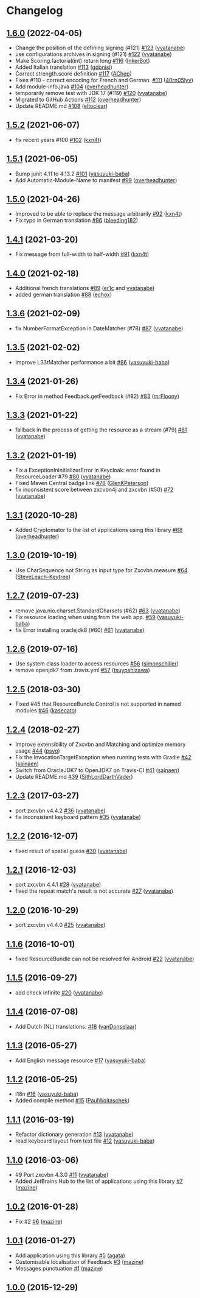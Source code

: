# Changelog

## [1.6.0](https://github.com/nulab/zxcvbn4j/compare/1.5.2...1.6.0) (2022-04-05)

* Change the position of the defining signing (#121) [#123](https://github.com/nulab/zxcvbn4j/pull/123) ([vvatanabe](https://github.com/vvatanabe))
* use configurations.archives in signing (#121) [#122](https://github.com/nulab/zxcvbn4j/pull/122) ([vvatanabe](https://github.com/vvatanabe))
* Make Scoring.factorial(int) return long [#116](https://github.com/nulab/zxcvbn4j/pull/116) ([InkerBot](https://github.com/InkerBot))
* Added Italian translation [#113](https://github.com/nulab/zxcvbn4j/pull/113) ([gdonisi](https://github.com/gdonisi))
* Correct strength.score definition [#117](https://github.com/nulab/zxcvbn4j/pull/117) ([AChep](https://github.com/AChep))
* Fixes #110 - correct encoding for French and German. [#111](https://github.com/nulab/zxcvbn4j/pull/111) ([40rn05lyv](https://github.com/40rn05lyv))
* Add module-info.java [#104](https://github.com/nulab/zxcvbn4j/pull/104) ([overheadhunter](https://github.com/overheadhunter))
* temporarily remove test with JDK 17 (#119) [#120](https://github.com/nulab/zxcvbn4j/pull/120) ([vvatanabe](https://github.com/vvatanabe))
* Migrated to GitHub Actions [#112](https://github.com/nulab/zxcvbn4j/pull/112) ([overheadhunter](https://github.com/overheadhunter))
* Update README.md [#108](https://github.com/nulab/zxcvbn4j/pull/108) ([eltociear](https://github.com/eltociear))

## [1.5.2](https://github.com/nulab/zxcvbn4j/compare/1.5.1...1.5.2) (2021-06-07)

* fix recent years #100 [#102](https://github.com/nulab/zxcvbn4j/pull/102) ([kxn4t](https://github.com/kxn4t))

## [1.5.1](https://github.com/nulab/zxcvbn4j/compare/1.5.0...1.5.1) (2021-06-05)

* Bump junit 4.11 to 4.13.2 [#101](https://github.com/nulab/zxcvbn4j/pull/101) ([yasuyuki-baba](https://github.com/yasuyuki-baba))
* Add Automatic-Module-Name to manifest [#99](https://github.com/nulab/zxcvbn4j/pull/99) ([overheadhunter](https://github.com/overheadhunter))

## [1.5.0](https://github.com/nulab/zxcvbn4j/compare/1.4.1...1.5.0) (2021-04-26)

* Improved to be able to replace the message arbitrarily [#92](https://github.com/nulab/zxcvbn4j/pull/92) ([kxn4t](https://github.com/kxn4t))
* Fix typo in German translation [#96](https://github.com/nulab/zxcvbn4j/pull/96) ([bleeding182](https://github.com/bleeding182))

## [1.4.1](https://github.com/nulab/zxcvbn4j/compare/1.4.0...1.4.1) (2021-03-20)

* Fix message from full-width to half-width [#91](https://github.com/nulab/zxcvbn4j/pull/91) ([kxn4t](https://github.com/kxn4t))

## [1.4.0](https://github.com/nulab/zxcvbn4j/compare/1.3.6...1.4.0) (2021-02-18)

* Additional french translations [#89](https://github.com/nulab/zxcvbn4j/pull/89) ([er1c](https://github.com/er1c) and [vvatanabe](https://github.com/vvatanabe))
* added german translation [#88](https://github.com/nulab/zxcvbn4j/pull/88) ([echox](https://github.com/echox))

## [1.3.6](https://github.com/nulab/zxcvbn4j/compare/1.3.5...1.3.6) (2021-02-09)

* fix NumberFormatException in DateMatcher (#78) [#87](https://github.com/nulab/zxcvbn4j/pull/87) ([vvatanabe](https://github.com/vvatanabe))

## [1.3.5](https://github.com/nulab/zxcvbn4j/compare/1.3.4...1.3.5) (2021-02-02)

* Improve L33tMatcher performance a bit [#86](https://github.com/nulab/zxcvbn4j/pull/86) ([yasuyuki-baba](https://github.com/yasuyuki-baba))

## [1.3.4](https://github.com/nulab/zxcvbn4j/compare/1.3.3...1.3.4) (2021-01-26)

* Fix Error in method Feedback.getFeedback (#82) [#83](https://github.com/nulab/zxcvbn4j/pull/83) ([mrFloony](https://github.com/mrFloony))

## [1.3.3](https://github.com/nulab/zxcvbn4j/compare/1.3.2...1.3.3) (2021-01-22)

* fallback in the process of getting the resource as a stream (#79) [#81](https://github.com/nulab/zxcvbn4j/pull/81) ([vvatanabe](https://github.com/vvatanabe))

## [1.3.2](https://github.com/nulab/zxcvbn4j/compare/1.3.1...1.3.2) (2021-01-19)

* Fix a ExceptionInInitializerError in Keycloak: error found in ResourceLoader #79 [#80](https://github.com/nulab/zxcvbn4j/pull/80) ([vvatanabe](https://github.com/vvatanabe))
* Fixed Maven Central badge link [#76](https://github.com/nulab/zxcvbn4j/pull/76) ([GlenKPeterson](https://github.com/GlenKPeterson))
* fix inconsistent score between zxcvbn4j and zxcvbn (#50) [#72](https://github.com/nulab/zxcvbn4j/pull/72) ([vvatanabe](https://github.com/vvatanabe))

## [1.3.1](https://github.com/nulab/zxcvbn4j/compare/1.3.0...1.3.1) (2020-10-28)

* Added Cryptomator to the list of applications using this library [#68](https://github.com/nulab/zxcvbn4j/pull/68) ([overheadhunter](https://github.com/overheadhunter))

## [1.3.0](https://github.com/nulab/zxcvbn4j/compare/1.2.7...1.3.0) (2019-10-19)

* Use CharSequence not String as input type for Zxcvbn.measure [#64](https://github.com/nulab/zxcvbn4j/pull/64) ([SteveLeach-Keytree](https://github.com/SteveLeach-Keytree))

## [1.2.7](https://github.com/nulab/zxcvbn4j/compare/1.2.6...1.2.7) (2019-07-23)

* remove java.nio.charset.StandardCharsets (#62) [#63](https://github.com/nulab/zxcvbn4j/pull/63) ([vvatanabe](https://github.com/vvatanabe))
* Fix resource loading when using from the web app. [#59](https://github.com/nulab/zxcvbn4j/pull/59) ([yasuyuki-baba](https://github.com/yasuyuki-baba))
* fix Error installing oraclejdk8 (#60) [#61](https://github.com/nulab/zxcvbn4j/pull/61) ([vvatanabe](https://github.com/vvatanabe))

## [1.2.6](https://github.com/nulab/zxcvbn4j/compare/1.2.5...1.2.6) (2019-07-16)

* Use system class loader to access resources [#56](https://github.com/nulab/zxcvbn4j/pull/56) ([simonschiller](https://github.com/simonschiller))
* remove openjdk7 from .travis.yml [#57](https://github.com/nulab/zxcvbn4j/pull/57) ([tsuyoshizawa](https://github.com/tsuyoshizawa))

## [1.2.5](https://github.com/nulab/zxcvbn4j/compare/1.2.4...1.2.5) (2018-03-30)

* Fixed #45 that ResourceBundle.Control is not supported in named modules [#46](https://github.com/nulab/zxcvbn4j/pull/46) ([kasecato](https://github.com/kasecato))

## [1.2.4](https://github.com/nulab/zxcvbn4j/compare/1.2.3...1.2.4) (2018-02-27)

*  Improve extensibility of Zxcvbn and Matching and optimize memory usage [#44](https://github.com/nulab/zxcvbn4j/pull/44) ([psvo](https://github.com/psvo))
* Fix the InvocationTargetException when running tests with Gradle [#42](https://github.com/nulab/zxcvbn4j/pull/42) ([sainaen](https://github.com/sainaen))
* Switch from OracleJDK7 to OpenJDK7 on Travis-CI [#41](https://github.com/nulab/zxcvbn4j/pull/41) ([sainaen](https://github.com/sainaen))
* Update README.md [#39](https://github.com/nulab/zxcvbn4j/pull/39) ([SithLordDarthVader](https://github.com/SithLordDarthVader))

## [1.2.3](https://github.com/nulab/zxcvbn4j/compare/1.2.2...1.2.3) (2017-03-27)

* port zxcvbn v4.4.2 [#36](https://github.com/nulab/zxcvbn4j/pull/36) ([vvatanabe](https://github.com/vvatanabe))
* fix inconsistent keyboard pattern [#35](https://github.com/nulab/zxcvbn4j/pull/35) ([vvatanabe](https://github.com/vvatanabe))

## [1.2.2](https://github.com/nulab/zxcvbn4j/compare/1.2.1...1.2.2) (2016-12-07)

* fixed result of spatial guess [#30](https://github.com/nulab/zxcvbn4j/pull/30) ([vvatanabe](https://github.com/vvatanabe))

## [1.2.1](https://github.com/nulab/zxcvbn4j/compare/1.2.0...1.2.1) (2016-12-03)

* port zxcvbn 4.4.1 [#28](https://github.com/nulab/zxcvbn4j/pull/28) ([vvatanabe](https://github.com/vvatanabe))
* fixed the repeat match's result is not accurate [#27](https://github.com/nulab/zxcvbn4j/pull/27) ([vvatanabe](https://github.com/vvatanabe))

## [1.2.0](https://github.com/nulab/zxcvbn4j/compare/1.1.6...1.2.0) (2016-10-29)

* port zxcvbn v4.4.0 [#25](https://github.com/nulab/zxcvbn4j/pull/25) ([vvatanabe](https://github.com/vvatanabe))

## [1.1.6](https://github.com/nulab/zxcvbn4j/compare/1.1.5...1.1.6) (2016-10-01)

* fixed ResourceBundle can not be resolved for Android [#22](https://github.com/nulab/zxcvbn4j/pull/22) ([vvatanabe](https://github.com/vvatanabe))

## [1.1.5](https://github.com/nulab/zxcvbn4j/compare/1.1.4...1.1.5) (2016-09-27)

* add check infinite [#20](https://github.com/nulab/zxcvbn4j/pull/20) ([vvatanabe](https://github.com/vvatanabe))

## [1.1.4](https://github.com/nulab/zxcvbn4j/compare/1.1.3...1.1.4) (2016-07-08)

* Add Dutch (NL) translations. [#18](https://github.com/nulab/zxcvbn4j/pull/18) ([vanDonselaar](https://github.com/vanDonselaar))

## [1.1.3](https://github.com/nulab/zxcvbn4j/compare/1.1.2...1.1.3) (2016-05-27)

* Add English message resource [#17](https://github.com/nulab/zxcvbn4j/pull/17) ([yasuyuki-baba](https://github.com/yasuyuki-baba))

## [1.1.2](https://github.com/nulab/zxcvbn4j/compare/1.1.1...1.1.2) (2016-05-25)

* i18n [#16](https://github.com/nulab/zxcvbn4j/pull/16) ([yasuyuki-baba](https://github.com/yasuyuki-baba))
* Added compile method [#15](https://github.com/nulab/zxcvbn4j/pull/15) ([PaulWoitaschek](https://github.com/PaulWoitaschek))

## [1.1.1](https://github.com/nulab/zxcvbn4j/compare/1.1.0...1.1.1) (2016-03-19)

* Refactor dictionary generation [#13](https://github.com/nulab/zxcvbn4j/pull/13) ([vvatanabe](https://github.com/vvatanabe))
* read keyboard layout from text file [#12](https://github.com/nulab/zxcvbn4j/pull/12) ([yasuyuki-baba](https://github.com/yasuyuki-baba))

## [1.1.0](https://github.com/nulab/zxcvbn4j/compare/1.0.2...1.1.0) (2016-03-06)

* #9 Port zxcvbn 4.3.0 [#11](https://github.com/nulab/zxcvbn4j/pull/11) ([vvatanabe](https://github.com/vvatanabe))
* Added JetBrains Hub to the list of applications using this library [#7](https://github.com/nulab/zxcvbn4j/pull/7) ([mazine](https://github.com/mazine))

## [1.0.2](https://github.com/nulab/zxcvbn4j/compare/1.0.1...1.0.2) (2016-01-28)

* Fix #2 [#6](https://github.com/nulab/zxcvbn4j/pull/6) ([mazine](https://github.com/mazine))

## [1.0.1](https://github.com/nulab/zxcvbn4j/compare/1.0.0...1.0.1) (2016-01-27)

* Add application using this library [#5](https://github.com/nulab/zxcvbn4j/pull/5) ([agata](https://github.com/agata))
* Customisable localisation of Feedback [#3](https://github.com/nulab/zxcvbn4j/pull/3) ([mazine](https://github.com/mazine))
* Messages punctuation [#1](https://github.com/nulab/zxcvbn4j/pull/1) ([mazine](https://github.com/mazine))

## [1.0.0](https://github.com/nulab/zxcvbn4j/compare/0cc5027ce09c...1.0.0) (2015-12-29)
